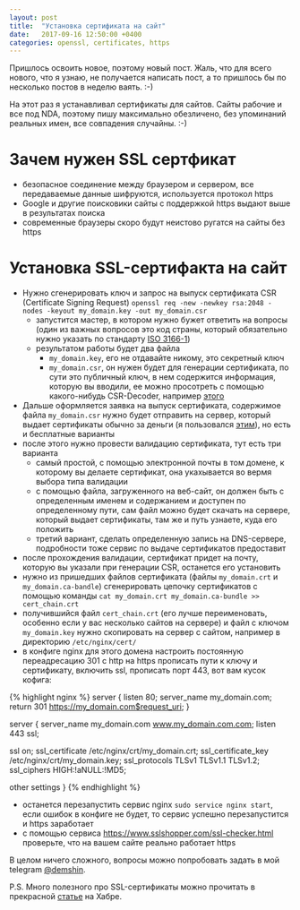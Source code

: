 ```yaml
---
layout: post
title:  "Установка сертификата на сайт"
date:   2017-09-16 12:50:00 +0400
categories: openssl, certificates, https
---
```


Пришлось освоить новое, поэтому новый пост. Жаль, что для всего нового, что я узнаю, не получается написать пост, а то пришлось бы по несколько постов в неделю ваять. :-)

На этот раз я устанавливал сертификаты для сайтов. Сайты рабочие и все под NDA, поэтому пишу максимально обезличено, без упоминаний реальных имен, все совпадения случайны. :-)

# Зачем нужен SSL сертфикат
- безопасное соединение между браузером и сервером, все передаваемые данные шифруются, используется протокол https
- Google и другие поисковики сайты с поддержкой https выдают выше в результатах поиска
- современные браузеры скоро будут неистово ругатся на сайты без https

# Установка SSL-сертифакта на сайт
-  Нужно сгенерировать ключ и запрос на выпуск сертификата CSR (Certificate Signing Request) `openssl req -new -newkey rsa:2048 -nodes -keyout my_domain.key -out my_domain.csr`
    - запустится мастер, в котором нужно бужет ответить на вопросы (один из важных вопросов это код страны, который обязательно нужно указать по стандарту [ISO 3166-1](http://ru.wikipedia.org/wiki/ISO-3166-1))
    - результатом работы будет два файла
        - `my_domain.key`, его не отдавайте никому, это секретный ключ
        - `my_domain.csr`, он нужен будет для генерации сертификата, по сути это публичный ключ, в нем содержится информация, которую вы вводили, ее можно просотреть с помощью какого-нибудь CSR-Decoder, например [этого](http://www.sslshopper.com/csr-decoder.html)
- Дальше оформляется заявка на выпуск сертификата, содержимое файла `my_domain.csr` нужно будет отправить на сервер, который выдает сертификаты обычно за деньги (я пользовался [этим](http://namecheap.com/)), но есть и бесплатные варианты
- после этого нужно провести валидацию сертификата, тут есть три варианта
    - самый простой, с помощью электронной почты в том домене, к которому вы делаете сертификат, она укахывается во вермя выбора типа валидации
    - с помощью файла, загруженного на веб-сайт, он должен быть с определенным именем и содержанием и доступен по определенному пути, сам файл можно будет скачать на сервере, который выдает сертификаты, там же и путь узнаете, куда его положить
    - третий вариант, сделать определенную запись на DNS-сервере, подробности тоже сервис по выдаче сертификатов предоставит
- после прохождения валидации, сертификат придет на почту, которую вы указали при генерации CSR, останется его установить
- нужно из пришедших файлов сертификата (файлы `my_domain.crt` и `my_domain.ca-bandle`) сгенерировать цепочку сертификатов с помощью команды `cat my_domain.crt my_domain.ca-bundle >> cert_chain.crt`
- получившийся файл `cert_chain.crt` (его лучше переименовать, особенно если у вас несколько сайтов на сервере) и файл с ключом `my_domain.key` нужно скопировать на сервер с сайтом, например в директорию `/etc/nginx/cert/`
- в конфиге nginx для этого домена настроить постоянную переадресацию 301 с http на https прописать пути к ключу и сертификату, включить ssl, прописать порт 443, вот вам кусок кофига:

{% highlight nginx %}
server {
  listen 80;
  server_name my_domain.com;
  return 301 https://my_domain.com$request_uri;
}

server {
  server_name my_domain.com www.my_domain.com.com;
  listen 443 ssl;

  ssl on;
  ssl_certificate	/etc/nginx/crt/my_domain.crt;
  ssl_certificate_key	/etc/nginx/crt/my_domain.key;
  ssl_protocols		TLSv1 TLSv1.1 TLSv1.2;
  ssl_ciphers		HIGH:!aNULL:!MD5;

  other settings
}
{% endhighlight %}

- останется перезапустить сервис nginx `sudo service nginx start`, если ошибок в конфиге не будет, то сервис успешно перезапустится и https заработает
- с помощью сервиса https://www.sslshopper.com/ssl-checker.html проверьте, что на вашем сайте реально работает https

В целом ничего сложного, вопросы можно попробовать задать в мой telegram [@demshin](https://t.me/demshin).

P.S. Много полезного про SSL-сертификаты можно прочитать в прекрасной [статье](https://habrahabr.ru/company/tuthost/blog/150433/) на Хабре.